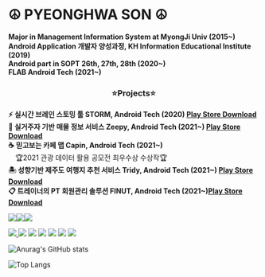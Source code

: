 # ☮ PYEONGHWA SON ☮

**Major in Management Information System at MyongJi Univ (2015~)**  
**Android Application 개발자 양성과정, KH Information Educational Institute (2019)**  
**Android part in SOPT 26th, 27th, 28th (2020~)**  
**FLAB Android Tech (2021~)**

### <center> ⭐Projects⭐ <center/>  
 
**⚡ 실시간 브레인 스토밍 툴 STORM,  Android Tech (2020) [Play Store Download](https://play.google.com/store/apps/details?id=com.stormers.storm)**  
**🏡 실거주자 기반 매물 정보 서비스 Zeepy,  Android Tech (2021~) [Play Store Download](https://play.google.com/store/apps/details?id=com.zeepy.zeepyforandroid)**  
**☕ 믿고보는 카페 맵 Capin,  Android Tech  (2021~)**  
　🏆2021 관광 데이터 활용 공모전 최우수상 수상작🏆  
**🏝 성향기반 제주도 여행지 추천 서비스 Tridy,  Android Tech (2021~) [Play Store Download](https://play.google.com/store/apps/details?id=org.journey.tridy_android)**  
**📋 트레이너의 PT 회원관리 솔루션 FINUT,  Android Tech (2021~)[Play Store Download](https://play.google.com/store/apps/details?id=org.flab.finut)**  

<img src="https://user-images.githubusercontent.com/56873136/145401778-02211fad-e4d0-4220-ae1d-0746930c4c57.png"/><img src="https://user-images.githubusercontent.com/56873136/145401778-02211fad-e4d0-4220-ae1d-0746930c4c57.png"/><img src="https://user-images.githubusercontent.com/56873136/145401778-02211fad-e4d0-4220-ae1d-0746930c4c57.png"/>  


<a href="https://github.com/SONPYEONGHWA/SONPYEONGHWA/edit/main/README.md" target="_blank"><img src="https://img.shields.io/badge/Kotlin-orange?style=flat-square&logo=Kotlin&logoColor=white"/> <a href="https://github.com/SONPYEONGHWA/SONPYEONGHWA/edit/main/README.md" target="_blank"><img src="https://img.shields.io/badge/Java-007396?style=flat-square&logo=java&logoColor=white"/></a> <a href="https://github.com/SONPYEONGHWA/SONPYEONGHWA/edit/main/README.md" target="_blank"><img src="https://img.shields.io/badge/AndroidStudio-3DDC84?style=flat-square&logo=androidstudio&logoColor=white"/></a> <a href="https://github.com/SONPYEONGHWA/SONPYEONGHWA/edit/main/README.md" target="_blank"><img src="https://img.shields.io/badge/Python-3776AB?style=flat-square&logo=python&logoColor=white"/></a> <a href="https://github.com/SONPYEONGHWA/SONPYEONGHWA/edit/main/README.md" target="_blank"><img src="https://img.shields.io/badge/SAP-0FAAFF?style=flat-square&logo=SAP&logoColor=white"/></a> <a href="https://github.com/SONPYEONGHWA/SONPYEONGHWA/edit/main/README.md" target="_blank"><img src="https://img.shields.io/badge/Notion-000000?style=flat-square&logo=notion&logoColor=white"/></a> <a href="https://github.com/SONPYEONGHWA/SONPYEONGHWA/edit/main/README.md" target="_blank"><img src="https://img.shields.io/badge/Slack-4a154b?style=flat-square&logo=notion&logoColor=white"/></a> 


![Anurag's GitHub stats](https://github-readme-stats.vercel.app/api?username=SONPYEONGHWA&hide=contribs,prs)

![Top Langs](https://github-readme-stats.vercel.app/api/top-langs/?username=SONPYEONGHWA&layout=compact)


